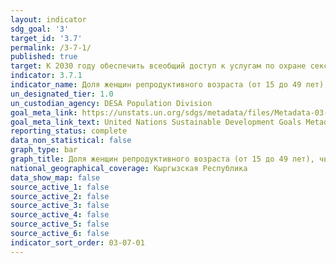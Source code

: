 ```yaml
---
layout: indicator
sdg_goal: '3'
target_id: '3.7'
permalink: /3-7-1/
published: true
target: К 2030 году обеспечить всеобщий доступ к услугам по охране сексуального и репродуктивного здоровья, включая услуги по планированию семьи, информирование и просвещение, и учет вопросов охраны репродуктивного здоровья в национальных стратегиях и программах
indicator: 3.7.1
indicator_name: Доля женщин репродуктивного возраста (от 15 до 49 лет), чьи потребности по планированию семьи удовлетворяются современными методами
un_designated_tier: 1.0
un_custodian_agency: DESA Population Division
goal_meta_link: https://unstats.un.org/sdgs/metadata/files/Metadata-03-07-01.pdf
goal_meta_link_text: United Nations Sustainable Development Goals Metadata (pdf 865kB)
reporting_status: complete
data_non_statistical: false
graph_type: bar
graph_title: Доля женщин репродуктивного возраста (от 15 до 49 лет), чьи потребности по планированию семьи удовлетворяются современными методами
national_geographical_coverage: Кыргызская Республика
data_show_map: false
source_active_1: false
source_active_2: false
source_active_3: false
source_active_4: false
source_active_5: false
source_active_6: false
indicator_sort_order: 03-07-01
---
```

